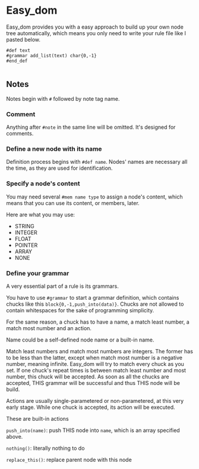 # Easy_dom
Easy_dom provides you with a easy approach to build up your own node tree automatically, which means you only need to 
write your rule file like I pasted below.

```text
#def text
#grammar add_list(text) char{0,-1}
#end_def


```

## Notes
Notes begin with `#` followed by note tag name. 

### Comment
Anything after `#note` in the same line will be omitted. It's designed for comments.

### Define a new node with its name
Definition process begins with `#def name`. Nodes' names are necessary all the time, as they are used for identification.

### Specify a node's content
You may need several `#mem name type` to assign a node's content, which means that you can use its content, or members, later.

Here are what you may use:
 - STRING
 - INTEGER
 - FLOAT
 - POINTER
 - ARRAY
 - NONE

### Define your grammar

A very essential part of a rule is its grammars. 

You have to use `#grammar` to start a grammar definition, which contains chucks like this `block{0,-1,push_into(data)}`.
Chucks are not allowed to contain whitespaces for the sake of programming simplicity.

For the same reason, a chuck has to have a name, a match least number, a match most number and an action.

Name could be a self-defined node name or a built-in name.

Match least numbers and match most numbers are integers. The former has to be less than the latter, 
except when match most number is a negative number, meaning infinite. Easy_dom will try to match every chuck as you set.
If one chuck's repeat times is between match least number and most number, this chuck will be accepted. As soon as all 
the chucks are accepted, THIS grammar will be successful and thus THIS node will be build. 

Actions are usually single-parametered or non-parametered, at this very early stage. 
While one chuck is accepted, its action will be executed.

These are built-in actions

`push_into(name)`: push THIS node into `name`, which is an array specified above.

`nothing()`: literally nothing to do

`replace_this()`: replace parent node with this node